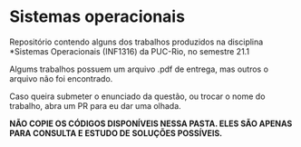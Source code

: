 # Sistemas operacionais

Repositório contendo alguns dos trabalhos produzidos na disciplina *Sistemas Operacionais (INF1316)
da PUC-Rio, no semestre 21.1

Algums trabalhos possuem um arquivo .pdf de entrega, mas outros o arquivo não foi encontrado.

Caso queira submeter o enunciado da questão, ou trocar o nome do trabalho, abra um PR para eu dar uma olhada.

**NÃO COPIE OS CÓDIGOS DISPONÍVEIS NESSA PASTA. ELES SÃO APENAS PARA CONSULTA E ESTUDO DE SOLUÇÕES POSSÍVEIS.**